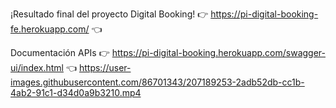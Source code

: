 ¡Resultado final del proyecto Digital Booking! 👉 https://pi-digital-booking-fe.herokuapp.com/ 👈

Documentación APIs 👉 https://pi-digital-booking.herokuapp.com/swagger-ui/index.html 👈
https://user-images.githubusercontent.com/86701343/207189253-2adb52db-cc1b-4ab2-91c1-d34d0a9b3210.mp4

